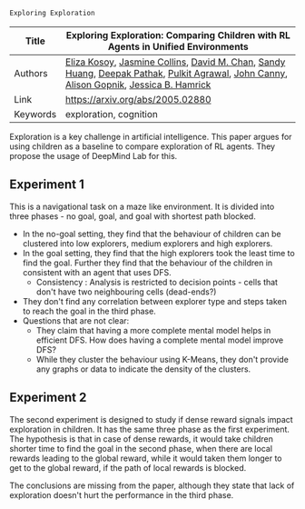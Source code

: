 ```markdown
Exploring Exploration
```

| Title    | Exploring Exploration: Comparing Children with RL Agents in Unified Environments |
| -------- | ------------------------------------------------------------ |
| Authors  | [Eliza Kosoy](https://arxiv.org/search/cs?searchtype=author&query=Kosoy%2C+E), [Jasmine Collins](https://arxiv.org/search/cs?searchtype=author&query=Collins%2C+J), [David M. Chan](https://arxiv.org/search/cs?searchtype=author&query=Chan%2C+D+M), [Sandy Huang](https://arxiv.org/search/cs?searchtype=author&query=Huang%2C+S), [Deepak Pathak](https://arxiv.org/search/cs?searchtype=author&query=Pathak%2C+D), [Pulkit Agrawal](https://arxiv.org/search/cs?searchtype=author&query=Agrawal%2C+P), [John Canny](https://arxiv.org/search/cs?searchtype=author&query=Canny%2C+J), [Alison Gopnik](https://arxiv.org/search/cs?searchtype=author&query=Gopnik%2C+A), [Jessica B. Hamrick](https://arxiv.org/search/cs?searchtype=author&query=Hamrick%2C+J+B) |
| Link     | https://arxiv.org/abs/2005.02880                             |
| Keywords | exploration, cognition                                       |



Exploration is a key challenge in artificial intelligence. This paper argues for using children as a baseline to compare exploration of RL agents. They propose the usage of DeepMind Lab for this. 

## Experiment 1

This is a navigational task on a maze like environment. It is divided into three phases - no goal, goal, and goal with shortest path blocked.

- In the no-goal setting, they find that the behaviour of children can be clustered into low explorers, medium explorers and high explorers.
- In the goal setting, they find that the high explorers took the least time to find the goal. Further they find that the behaviour of the children in consistent with an agent that uses DFS. 
  - Consistency : Analysis is restricted to decision points - cells that don't have two neighbouring cells (dead-ends?)
- They don't find any correlation between explorer type and steps taken to reach the goal in the third phase.
- Questions that are not clear:
  - They claim that having a more complete mental model helps in efficient DFS. How does having a complete mental model improve DFS?
  - While they cluster the behaviour using K-Means, they don't provide any graphs or data to indicate the density of the clusters. 

## Experiment 2

The second experiment is designed to study if dense reward signals impact exploration in children. It has the same three phase as the first experiment. The hypothesis is that in case of dense rewards, it would take children shorter time to find the goal in the second phase, when there are local rewards leading to the global reward, while it would taken them longer to get to the global reward, if the path of local rewards is blocked. 

The conclusions are missing from the paper, although they state that lack of exploration doesn't hurt the performance in the third phase.